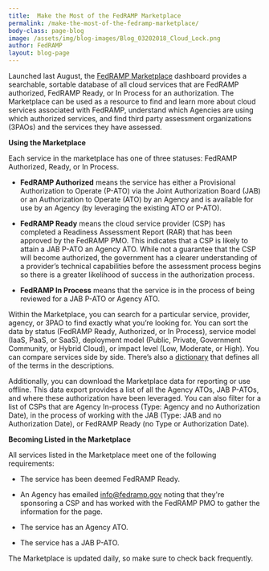 ```yaml
---
title:  Make the Most of the FedRAMP Marketplace
permalink: /make-the-most-of-the-fedramp-marketplace/
body-class: page-blog
image: /assets/img/blog-images/Blog_03202018_Cloud_Lock.png
author: FedRAMP
layout: blog-page
---
```

Launched last August, the [FedRAMP Marketplace](https://marketplace.fedramp.gov/#/products?sort=productName) dashboard provides a searchable, sortable database of all cloud services that are FedRAMP authorized, FedRAMP Ready, or In Process for an authorization. The Marketplace can be used as a resource to find and learn more about cloud services associated with FedRAMP, understand which Agencies are using which authorized services, and find third party assessment organizations (3PAOs) and the services they have assessed.

**Using the Marketplace**

Each service in the marketplace has one of three statuses: FedRAMP Authorized, Ready, or In Process.

  * **FedRAMP Authorized** means the service has either a Provisional Authorization to Operate (P-ATO) via the Joint Authorization Board (JAB) or an Authorization to Operate (ATO) by an Agency and is available for use by an Agency (by leveraging the existing ATO or P-ATO).

  * **FedRAMP Ready** means the cloud service provider (CSP) has completed a Readiness Assessment Report (RAR) that has been approved by the FedRAMP PMO. This indicates that a CSP is likely to attain a JAB P-ATO an Agency ATO. While not a guarantee that the CSP will become authorized, the government has a clearer understanding of a provider’s technical capabilities before the assessment process begins so there is a greater likelihood of success in the authorization process.
  * **FedRAMP In Process** means that the service is in the process of being reviewed for a JAB P-ATO or Agency ATO.

Within the Marketplace, you can search for a particular service, provider, agency, or 3PAO to find exactly what you’re looking for. You can sort the data by status (FedRAMP Ready, Authorized, or In Process), service model (IaaS, PaaS, or SaaS), deployment model (Public, Private, Government Community, or Hybrid Cloud), or impact level (Low, Moderate, or High). You can compare services side by side. There’s also a [dictionary](https://marketplace.fedramp.gov/#/dictionary) that defines all of the terms in the descriptions.

Additionally, you can download the Marketplace data for reporting or use offline. This data export provides a list of all the Agency ATOs, JAB P-ATOs, and where these authorization have been leveraged. You can also filter for a list of CSPs that are Agency In-process (Type: Agency and no Authorization Date), in the process of working with the JAB (Type: JAB and no Authorization Date), or FedRAMP Ready (no Type or Authorization Date).

**Becoming Listed in the Marketplace**

All services listed in the Marketplace meet one of the following requirements:

* The service has been deemed FedRAMP Ready.

* An Agency has emailed info@fedramp.gov noting that they're sponsoring a CSP and has worked with the FedRAMP PMO to gather the information for the page.

* The service has an Agency ATO.

* The service has a JAB P-ATO.


The Marketplace is updated daily, so make sure to check back frequently.
